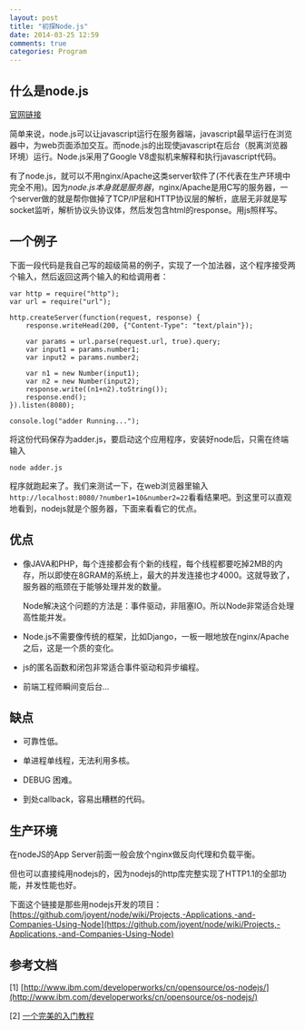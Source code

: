 ```yaml
---
layout: post
title: "初探Node.js"
date: 2014-03-25 12:59
comments: true
categories: Program
---
```


## 什么是node.js

[官网链接](http://nodejs.org)

简单来说，node.js可以让javascript运行在服务器端，javascript最早运行在浏览器中，为web页面添加交互。而node.js的出现使javascript在后台（脱离浏览器环境）运行。Node.js采用了Google V8虚拟机来解释和执行javascript代码。
<!-- more -->
有了node.js，就可以不用nginx/Apache这类server软件了(不代表在生产环境中完全不用)。因为*node.js本身就是服务器*，nginx/Apache是用C写的服务器，一个server做的就是帮你做掉了TCP/IP层和HTTP协议层的解析，底层无非就是写socket监听，解析协议头协议体，然后发包含html的response。用js照样写。

## 一个例子

下面一段代码是我自己写的超级简易的例子，实现了一个加法器，这个程序接受两个输入，然后返回这两个输入的和给调用者：

```
var http = require("http");
var url = require("url");

http.createServer(function(request, response) {
    response.writeHead(200, {"Content-Type": "text/plain"});

    var params = url.parse(request.url, true).query;
    var input1 = params.number1;
    var input2 = params.number2;

    var n1 = new Number(input1);
    var n2 = new Number(input2);
    response.write((n1+n2).toString());
    response.end();
}).listen(8080);

console.log("adder Running...");
```
将这份代码保存为adder.js，要启动这个应用程序，安装好node后，只需在终端输入
```
node adder.js
```
程序就跑起来了。我们来测试一下，在web浏览器里输入`http://localhost:8080/?number1=10&number2=22`看看结果吧。到这里可以直观地看到，nodejs就是个服务器，下面来看看它的优点。

## 优点

*   像JAVA和PHP，每个连接都会有个新的线程，每个线程都要吃掉2MB的内存，所以即使在8GRAM的系统上，最大的并发连接也才4000。这就导致了，服务器的瓶颈在于能够处理并发的数量。

    Node解决这个问题的方法是：事件驱动，非阻塞IO。所以Node非常适合处理高性能并发。

*   Node.js不需要像传统的框架，比如Django，一板一眼地放在nginx/Apache之后，这是一个质的变化。

*   js的匿名函数和闭包非常适合事件驱动和异步编程。

*   前端工程师瞬间变后台...

## 缺点

*   可靠性低。

*   单进程单线程，无法利用多核。

*   DEBUG 困难。

*   到处callback，容易出糟糕的代码。

## 生产环境

在nodeJS的App Server前面一般会放个nginx做反向代理和负载平衡。

但也可以直接纯用nodejs的，因为nodejs的http库完整实现了HTTP1.1的全部功能，并发性能也好。

下面这个链接是那些用nodejs开发的项目：[https://github.com/joyent/node/wiki/Projects,-Applications,-and-Companies-Using-Node](https://github.com/joyent/node/wiki/Projects,-Applications,-and-Companies-Using-Node)

## 参考文档

[1] [http://www.ibm.com/developerworks/cn/opensource/os-nodejs/](http://www.ibm.com/developerworks/cn/opensource/os-nodejs/)

[2] [一个完美的入门教程](http://www.nodebeginner.org/index-zh-cn.html)
